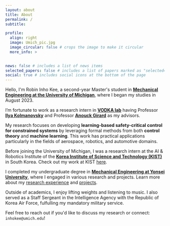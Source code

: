 ```yaml
---
layout: about
title: About
permalink: /
subtitle: 

profile:
  align: right
  image: Umich_pic.jpg
  image_circular: false # crops the image to make it circular
  more_info: >
    

news: false # includes a list of news items
selected_papers: false # includes a list of papers marked as "selected={true}"
social: true # includes social icons at the bottom of the page
---
```



Hello, I'm Robin Inho Kee, a second-year Master's student in **<a href='https://me.engin.umich.edu/'>Mechanical Engineering at the University of Michigan</a>**, where I began my studies in August 2023.

I’m fortunate to work as a research intern in **<a href='https://vodca.engin.umich.edu/'>VODKA lab</a>** having Professor **<a href='https://sites.google.com/a/umich.edu/kolmanovsky/'>Ilya Kolmanovsky</a>** and Professor **<a href='https://vodca.engin.umich.edu/'>Anouck Girard</a>** as my advisors.

My research focuses on developing **learning-based safety-critical control for constrained systems** by leveraging formal methods from both **control theory** and **machine learning**.
This work has practical applications particularly in the fields of aerospace, robotics, and automotive domains.

Before joining the University of Michigan, I was a research intern at the AI & Robotics Institute of the **<a href='https://www.kist.re.kr/eng/index.do#firstPage'>Korea Institute of Science and Technology (KIST)</a>** in South Korea. Check out my work at KIST <a href='https://signalkee.github.io/Researches%20&%20Projects/#Work%20experience'>here</a>.

I completed my undergraduate degree in **<a href='https://me.yonsei.ac.kr/me_en/index.do'>Mechanical Engineering at Yonsei University</a>**, where I engaged in various research and projects. Learn more about my <a href='https://signalkee.github.io/Researches%20&%20Projects/#Undergraduate%20research%20projects'>research experience</a> and <a href='https://signalkee.github.io/Researches%20&%20Projects/#Undergraduate%20projects'>projects</a>.

Outside of academics, I enjoy lifting weights and listening to music. I also served as a Staff Sergeant in the Intelligence Agency with the Republic of Korea Air Force, fulfulling my mandatory military service.

Feel free to reach out if you'd like to discuss my research or connect: ``inhokee@umich.edu``!
